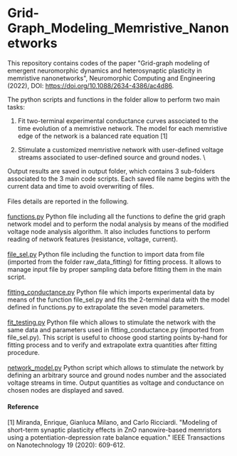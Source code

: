 # Grid-Graph_Modeling_Memristive_Nanonetworks
This repository contains codes of the paper "Grid-graph modeling of emergent neuromorphic dynamics and heterosynaptic plasticity in memristive nanonetworks", Neuromorphic Computing and Engineering (2022), DOI: https://doi.org/10.1088/2634-4386/ac4d86.

The python scripts and functions in the folder allow to perform two main tasks: 
	
  1) Fit two-terminal experimental conductance curves associated to the time evolution 	of a memristive network. The model for each memristive edge of the network is a balanced rate equation [1] 
	
  2) Stimulate a customized memristive network with user-defined voltage streams 	associated to user-defined source and ground nodes. \

Output results are saved in output folder, which contains 3 sub-folders associated to the 3 main code scripts. Each saved file name begins with the current data and time to avoid overwriting of files. \
\
Files details are reported in the following. \
\
<ins>functions.py</ins> Python file including all the functions to define the grid graph network model and to perform the nodal analysis by means of the modified voltage node analysis algorithm. It also includes functions to perform reading of network features (resistance, voltage, current). \
\
<ins>file_sel.py</ins> Python file including the function to import data from file (imported from the folder raw_data_fitting) for fitting process. It allows to manage input file by proper sampling data before fitting them in the main script. \
\
<ins>fitting_conductance.py</ins> Python file which imports experimental data by means of the function file_sel.py and fits the 2-terminal data with the model defined in functions.py to extrapolate the seven model parameters. \
\
<ins>fit_testing.py</ins> Python file which allows to stimulate the network with the same data and parameters used in fitting_conductance.py (imported from file_sel.py). This script is useful to choose good starting points by-hand for fitting process and to verify and extrapolate extra quantities after fitting procedure. 
\
\
<ins>network_model.py</ins> Python script which allows to stimulate the network by defining an arbitrary source and ground nodes number and the associated voltage streams in time. Output quantities as voltage and conductance on chosen nodes are displayed and saved.

<h4> Reference </h4>
[1] Miranda, Enrique, Gianluca Milano, and Carlo Ricciardi. "Modeling of short-term synaptic plasticity effects in ZnO nanowire-based memristors using a potentiation-depression rate balance equation." IEEE Transactions on Nanotechnology 19 (2020): 609-612.
